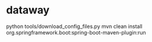 # dataway

python tools/download_config_files.py
mvn clean install org.springframework.boot:spring-boot-maven-plugin:run
